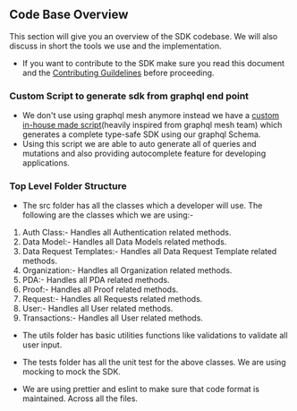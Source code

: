 ## Code Base Overview

This section will give you an overview of the SDK codebase. We will also discuss in short the tools we use and the implementation.

- If you want to contribute to the SDK make sure you read this document and the [Contributing Guildelines](https://github.com/Gateway-DAO/javascript-sdk/blob/main/CONTRIBUTING.md) before proceeding.

### Custom Script to generate sdk from graphql end point

- We don't use using graphql mesh anymore instead we have a [custom in-house made script](https://github.com/Gateway-DAO/gateway-js-sdk/blob/develop/scripts/generateSDK/generate.js)(heavily inspired from graphql mesh team) which generates a complete type-safe SDK using our graphql Schema.
- Using this script we are able to auto generate all of queries and mutations and also providing autocomplete feature for developing applications.

### Top Level Folder Structure

- The src folder has all the classes which a developer will use. The following are the classes which we are using:-

1. Auth Class:- Handles all Authentication related methods.
2. Data Model:- Handles all Data Models related methods.
3. Data Request Templates:- Handles all Data Request Template related methods.
4. Organization:- Handles all Organization related methods.
5. PDA:- Handles all PDA related methods.
6. Proof:- Handles all Proof related methods.
7. Request:- Handles all Requests related methods.
8. User:- Handles all User related methods.
9. Transactions:- Handles all User related methods.

- The utils folder has basic utilities functions like validations to validate all user input.

- The tests folder has all the unit test for the above classes. We are using mocking to mock the SDK.

- We are using prettier and eslint to make sure that code format is maintained. Across all the files.
